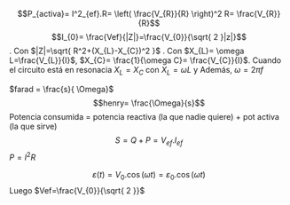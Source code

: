 
$$P_{activa}= I^2_{ef}.R= \left( \frac{V_{R}}{R} \right)^2 R= \frac{V_{R}}{R}$$
$$I_{0}= \frac{Vef}{|Z|}=\frac{V_{0}}{\sqrt{ 2 }|z|}$$. Con $|Z|=\sqrt{ R^2+(X_{L}-X_{C})^2 }$ . Con $X_{L}= \omega L=\frac{V_{L}}{I}$, $X_{C}= \frac{1}{\omega C}= \frac{V_{C}}{I}$.
Cuando el circuito está en resonacia $X_{L}=X_{C}$ con $X_{L}= \omega L$ y  Además, $\omega = 2\pi f$

$farad = \frac{s}{ \Omega}$ 
$$henry= \frac{\Omega}{s}$$
Potencia consumida = potencia reactiva (la que nadie quiere) + pot activa (la que sirve)
$$S=Q+P=V_{ef}.I_{ef}$$
$P = I^2R$

$$\varepsilon(t)=V_{0}.\cos(\omega t)=\varepsilon_{0}.\cos(\omega t) $$
Luego $Vef=\frac{V_{0}}{\sqrt{ 2 }}$
